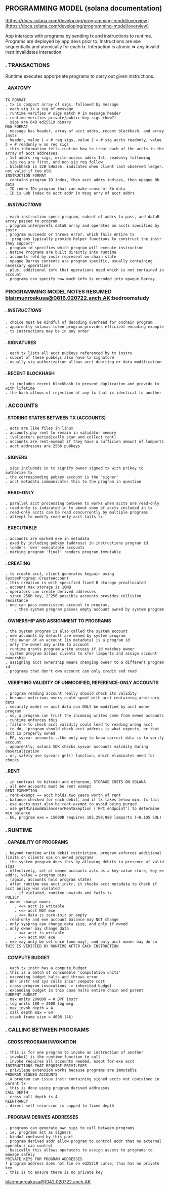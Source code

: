 
## PROGRAMMING MODEL (solana documentation)

[https://docs.solana.com/developing/programming-model/overview](https://docs.solana.com/developing/programming-model/overview)

App interacts with programs by sending tx and instructions to runtime. Programs are deployed by app devs prior to. Instructions are exe sequentially and atomically for each tx. Interaction is atomic => any invalid instr invalidates interaction.

### . TRANSACTIONS

Runtime executes apporpriate programs to carry out given instructions.

#####	. ANATOMY
```
TX FORMAT
. tx is compact array of sigs, followed by message
. each sig is a sig of message
. runtime verifies # sigs match # in message header
. runtime verifies private/public key sigs (how?)
. sigs are 64B ed25519 binary
MSG FORMAT
. message has header, array of acct addrs, recent blockhash, and array instr
. header, value 1 = # req sigs, value 2 = # sig accts readonly, value 3 = # readonly w no req sigs
. this information tells runtime how to treat each of the accts in the array of acct addresses
. 1st addrs reg sigs, write-access addrs 1st, readonly following
. sig req are first, and non sig req follow
. blockhash is 32B SHA256. indicates when client last observed ledger. not valid if too old.
INSTRUCTION FORMAT
. contains program ID index, then acct addrs indices, then opaque 8b data
. ID index IDs program that can make sense of 8b data
. ID is u8b index to acct addr in mssg arry of acct addrs
```

#####	. INSTRUCTIONS
```
. each instruction specs program, subset of addrs to pass, and dataB array passed to program
. program interperets dataB array and operates on accts specified by instr
. program succeeds or throws error, which fails entire tx
. 'programs typically provide helper functions to construct the instr they support'
. program id specifies which program will execute instruction
. Native Programs are built directly into runtime
. accounts refd by instr represent on-chain state
. opaque Barray contents are program specific, usually containing necessary operations
. plus, additional info that operations need which is not contained in account
. programs can specify how much info is encoded into opaque Barray
```

### PROGRAMMING MODEL NOTES RESUMED blairmunroakusa@0816.020722.anch.AK:bedroomstudy

#####	. INSTRUCTIONS
```
. choice must be mindful of decoding overhead for onchain program
. apparently solanas token program provides efficient encoding example
. tx instructions may be in any order
```

#### 	. SIGNATURES
```
. each tx lists all acct pubkeys referenced by tx instrs
. subset of these pubkeys also have tx signature
. usually sig authorization allows acct debiting or data modification
```

####	. RECENT BLOCKHASH
```
. tx includes recent blockhash to prevent duplication and provide tx with lifetime
. the hash allows of rejection of any tx that is identical to another
```

### . ACCOUNTS

####	. STORING STATES BETWEEN TX (ACCOUNTS)
```
. acts are like files in linux
. accounts pay rent to remain in validator memory
. (validators periodically scan and collect rent)
. accounts are rent-exempt if they have a sufficien amount of lamports
. acct addresses are 256b pubkeys
```

####	. SIGNERS
```
. sigs includeds in tx signify owner signed tx with prikey to authorize tx
. the corresponding pubkey account is the 'signer'
. acct metadata communicates this to the program in question
```

####	. READ-ONLY
```
. parallel acct processing between tx works when accts are read-only
. read-only is indicated in tx about some of accts included in tx
. read-only accts can be read concurrently by multiple programs
. attempt to modify read-only acct fails tx
```

####	. EXECUTABLE
```
. accounts are marked exe in metadata
. exed by including pubkey (address) in instructions program id
. loaders 'own' executable accounts
. marking program 'final' renders program immutable
```

####	. CREATING
```
. to create acct, client generates keypair using SystemProgram::CreateAccount
. this creation is with specified fixed B storage preallocated
. account max storage is 10MB
. operators can create derived addresses
. since 256b key, 2^256 possible accounts provides collision resistance
. one can pass nonexistent account to program,
	. then system program passes empty account owned by system program
```

####	. OWNERSHIP AND ASSIGNMENT TO PROGRAMS
```
. the system program is also called the system account
. new accounts by default are owned by system program
. the owner of an account (in metadata) is a program id
. only the owner may write to account
. runtime grants program write access if id matches owner
. system program allows clients to xfer lamports and assign account ownership
. assigning acct ownership means changing owner to a different program id
. programs that don't own account can only credit and read
```

####	. VERIFYING VALIDITY OF UNMODIFIED, REFERENCE-ONLY ACCOUNTS
```
. program reading account really should check its validity
. because malicious users could spoof with acct containing arbitrary data
. security model => acct data can ONLY be modified by acct owner program
. so, a program can trust the incoming writes come from owned accounts
. runtime enforces this
. failure to check acct validity could lead to reading wrong acct
. to do, 'program should check acct address is what expects, or that acct is properly owned
. EG, sysvar accounts...the only way to know correct data is to verify account
. apparently, solana SDK checks sysvar accounts validity during deserialization
. or, safely use sysvars get() function, which eliminates need for checks
```

####	. RENT
```
. in contrast to bitcoin and ethereum, STORAGE COSTS ON SOLANA
. all new accounts must be rent exempt
RENT EXEMPTION
. rent-exempt == acct holds two years worth of rent
. balance checked for each debit, and if tx takes below min, tx fail
. exe accts must also be rent-exempt to avoid being purged
. use getMinimumBalanceForRentExeption ('RPC endpoint') to determine min balance
. EG, program exe = 15000B requires 105,290,880 lamports (~0.105 SOL)
```

### . RUNTIME

####	. CAPABILITY OF PROGRAMS
```
. beyond runtime write debit restriction, program enforces additional limits on clients ops on owned programs
. the system program does this by allowing debits in presence of valid sigs
. effectively, set of owned accounts acts as a key-value store, key == addrs, value = program bins
. (again, accounts hold program state)
. after runtime exe acct instr, it checks acct metadata to check if acct policy was violated
	. if violated, runtime unwinds and fails tx
POLICY
. owner change owner
	. <=> acct is writable
	. <=> acct NOT exe
	. <=> data is zero-init or empty
. read-only and exe account balance may NOT change
. only sysprog can change data size, and only if owned
. only owner may change data
	. <=> acct is writable
	. <=> acct NOT exe
. exe may only be set once (one way), and only acct owner may do so
THIS IS VERIFIED BY RUNTIME AFTER EACH INSTRUCTION
```

####	. COMPUTE BUDGET
```
. each tx instr has a compute budget
. this is a batch of consumable 'computation units'
. exceeding budget halts and throws error
. BPF instr and sys calls incur compute cost
. cross-program invocations -> inherited budget
. exceeding budget in this case halts entire chain and parent
CURRENT BUDGET
. max units 200000 = # BPF instr
. log units 100 = 2000 log msg
. max invok depth = 4
. call depth max = 64
. stack frame size = 4096 (4k)
```

### . CALLING BETWEEN PROGRAMS 

####	. CROSS PROGRAM INVOKATION
```
. this is for one program to invoke an instruction of another
. invoke() is the runtime function to call
. invoke requires all accounts needed, exept for exe acct
INSTRUCTIONS THAT REQUIRE PRIVILEGES
, privilege extension works because programs are immutable
PROGRAM SIGNED ACCOUNTS
. a program can issue instr containing signed accts not contained in parent tx
. this is done using program derived addresses
CALL DEPTH
. cross call depth is 4
REENTRANCY
. direct self recursion is capped to fixed depth
```

####	. PROGRAM DERIVES ADDRESSES
```
. programs can generate own sigs to call between programs
. ie, programs act as signers
. kindof confused by this part
. program derived addr allow program to control addr that no external operators can control
. basically this allows operators to assign assets to programs to manage safely
PRIVATE KEYS FOR PROGRAM ADDRESSES
! program address does not lie on ed25519 curve, thus has no private key
. this is to ensure there is no private key
```

blairmunroakusa@1042.020722.anch.AK
